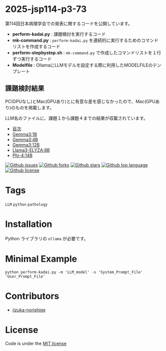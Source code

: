 # 2025-jsp114-p3-73

<!-- # Short Description -->

第114回日本病理学会での発表に関するコードを公開しています。

- **perform-kadai.py** : 課題検討を実行するコード
- **mk-command.py** : `perform-kadai.py` を連続的に実行するためのコマンドリストを作成するコード
- **perform-stepbystep.sh** : `mk-command.py` で作成したコマンドリストを１行ずつ実行するコード
- **Modelfile** : OllamaにLLMモデルを設定する際に利用したMODELFILEのテンプレート


## 課題検討結果

PC(GPUなし)とMac(GPUあり)とに有意な差を感じなかったので、Mac(GPUあり)のものを掲載します。

LLM名のファイルに、課題１から課題４までの結果が収載されています。

- [目次](result-index.html)
- [Gemma3:1B](result-gemma3_1b-mac.html)
- [Gemma3:4B](result-gemma3_4b-mac.html)
- [Gemma3:12B](result-gemma3_12b-mac.html)
- [Llama3-ELYZA:8B](result-llama3-elyza_8b-mac.html)
- [Phi-4:14B](result-phi4_14b-mac.html)



<!-- # Badges -->

[![Github issues](https://img.shields.io/github/issues/iizuka-norishige/2025-jsp114-p3-73)](https://github.com/iizuka-norishige/2025-jsp114-p3-73/issues)
[![Github forks](https://img.shields.io/github/forks/iizuka-norishige/2025-jsp114-p3-73)](https://github.com/iizuka-norishige/2025-jsp114-p3-73/network/members)
[![Github stars](https://img.shields.io/github/stars/iizuka-norishige/2025-jsp114-p3-73)](https://github.com/iizuka-norishige/2025-jsp114-p3-73/stargazers)
[![Github top language](https://img.shields.io/github/languages/top/iizuka-norishige/2025-jsp114-p3-73)](https://github.com/iizuka-norishige/2025-jsp114-p3-73/)
[![Github license](https://img.shields.io/github/license/iizuka-norishige/2025-jsp114-p3-73)](https://github.com/iizuka-norishige/2025-jsp114-p3-73/)

# Tags

`LLM` `python` `pathology`

# Installation

Python ライブラリの `ollama` が必要です。

# Minimal Example
```
python perform-kadai.py -m 'LLM_model' -s 'System_Prompt_File' 'User_Prompt_File'
```

# Contributors

- [iizuka-norishige](https://github.com/iizuka-norishige)

<!-- CREATED_BY_LEADYOU_README_GENERATOR -->

# License

Code is under the [MIT license](https://choosealicense.com/licenses/mit/)
